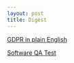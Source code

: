 ```yaml
---
layout: post
title: Digest
---
```


[GDPR in plain
English](https://blog.varonis.com/gdpr-requirements-list-in-plain-english/)

[Software QA Test](http://www.softwareqatest.com/index.html)



